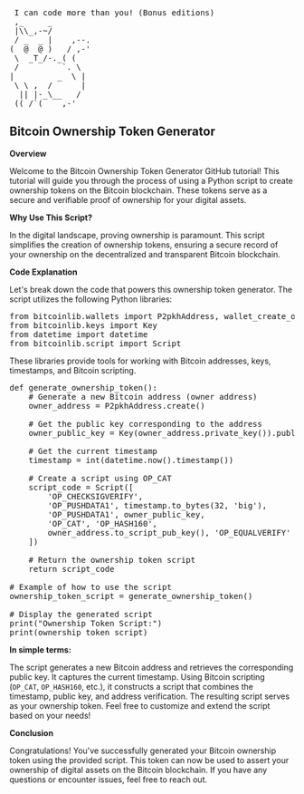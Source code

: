 <pre> I can code more than you! (Bonus editions)
 ,_     _
 |\\_,-~/
 / _  _ |    ,--.
(  @  @ )   / ,-'
 \  _T_/-._( (
 /         `. \
|         _  \ |
 \ \ ,  /      |
  || |-_\__   /
 ((_/`(____,-'        
</pre>

## Bitcoin Ownership Token Generator

**Overview**

Welcome to the Bitcoin Ownership Token Generator GitHub tutorial! This tutorial will guide you through the process of using a Python script to create ownership tokens on the Bitcoin blockchain. These tokens serve as a secure and verifiable proof of ownership for your digital assets.

**Why Use This Script?**

In the digital landscape, proving ownership is paramount. This script simplifies the creation of ownership tokens, ensuring a secure record of your ownership on the decentralized and transparent Bitcoin blockchain.

**Code Explanation**

Let's break down the code that powers this ownership token generator. The script utilizes the following Python libraries:

<pre>
from bitcoinlib.wallets import P2pkhAddress, wallet_create_or_open
from bitcoinlib.keys import Key
from datetime import datetime
from bitcoinlib.script import Script
</pre>

These libraries provide tools for working with Bitcoin addresses, keys, timestamps, and Bitcoin scripting.

<pre>
def generate_ownership_token():
    # Generate a new Bitcoin address (owner address)
    owner_address = P2pkhAddress.create()

    # Get the public key corresponding to the address
    owner_public_key = Key(owner_address.private_key()).public_hex()

    # Get the current timestamp
    timestamp = int(datetime.now().timestamp())

    # Create a script using OP_CAT
    script_code = Script([
        'OP_CHECKSIGVERIFY',
        'OP_PUSHDATA1', timestamp.to_bytes(32, 'big'),
        'OP_PUSHDATA1', owner_public_key,
        'OP_CAT', 'OP_HASH160',
        owner_address.to_script_pub_key(), 'OP_EQUALVERIFY'
    ])

    # Return the ownership token script
    return script_code

# Example of how to use the script
ownership_token_script = generate_ownership_token()

# Display the generated script
print("Ownership Token Script:")
print(ownership_token_script)
</pre>

**In simple terms:**

The script generates a new Bitcoin address and retrieves the corresponding public key.
It captures the current timestamp.
Using Bitcoin scripting (`OP_CAT`, `OP_HASH160`, etc.), it constructs a script that combines the timestamp, public key, and address verification.
The resulting script serves as your ownership token.
Feel free to customize and extend the script based on your needs!

**Conclusion**

Congratulations! You've successfully generated your Bitcoin ownership token using the provided script. This token can now be used to assert your ownership of digital assets on the Bitcoin blockchain. If you have any questions or encounter issues, feel free to reach out.
